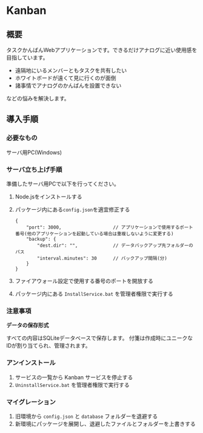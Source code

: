# Kanban

## 概要

タスクかんばんWebアプリケーションです。できるだけアナログに近い使用感を目指しています。

- 遠隔地にいるメンバーともタスクを共有したい
- ホワイトボードが遠くて見に行くのが面倒
- 諸事情でアナログのかんばんを設置できない

などの悩みを解決します。

## 導入手順

### 必要なもの

サーバ用PC(Windows)

### サーバ立ち上げ手順

準備したサーバ用PCで以下を行ってください。

1. Node.jsをインストールする
2. パッケージ内にある<code>config.json</code>を適宜修正する

    ```jsonc
    {
        "port": 3000,                   // アプリケーションで使用するポート番号(他のアプリケーションを起動している場合は重複しないように変更する)
        "backup": {
            "dest.dir": "",             // データバックアップ先フォルダーのパス
            "interval.minutes": 30      // バックアップ間隔(分)
        }
    }
    ```
    
3. ファイアウォール設定で使用する番号のポートを開放する
4. パッケージ内にある `InstallService.bat` を管理者権限で実行する

### 注意事項

**データの保存形式**

すべての内容はSQLiteデータベースで保存します。
付箋は作成時にユニークなIDが割り当てられ、管理されます。

### アンインストール

1. サービスの一覧から Kanban サービスを停止する
2. `UninstallService.bat` を管理者権限で実行する

### マイグレーション

1. 旧環境から `config.json` と `database` フォルダーを退避する
2. 新環境にパッケージを展開し、退避したファイルとフォルダーを上書きする
